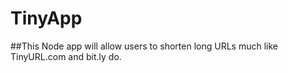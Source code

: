 # TinyApp

##This Node app will allow users to shorten long URLs much like TinyURL.com and bit.ly do.
